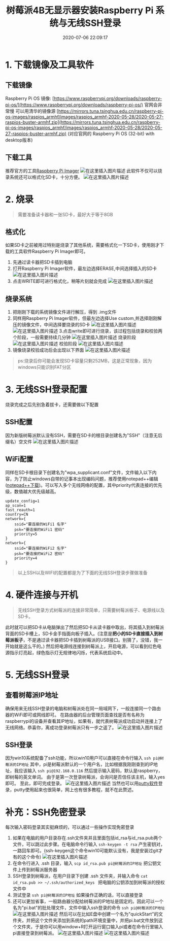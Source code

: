 ﻿---
title: 树莓派4B无显示器安装Raspberry Pi 系统与无线SSH登录
date: 2020-07-06 22:09:17
reward: true
tags: 
    - 树莓派
    - 系统安装
---

# 1. 下载镜像及工具软件
## 下载镜像
Raspberry Pi OS 镜像: [https://www.raspberrypi.org/downloads/raspberry-pi-os/](https://www.raspberrypi.org/downloads/raspberry-pi-os/) 官网会非常慢 可以用清华的镜像源 [https://mirrors.tuna.tsinghua.edu.cn/raspberry-pi-os-images/raspios_armhf/images/raspios_armhf-2020-05-28/2020-05-27-raspios-buster-armhf.zip](https://mirrors.tuna.tsinghua.edu.cn/raspberry-pi-os-images/raspios_armhf/images/raspios_armhf-2020-05-28/2020-05-27-raspios-buster-armhf.zip) (对应官网的
Raspberry Pi OS (32-bit) with desktop版本)
<!-- more -->
## 下载工具
推荐官方的工具[Raspberry Pi Imager](https://www.raspberrypi.org/downloads/)
![在这里插入图片描述](https://img-blog.csdnimg.cn/20200706193320135.png?x-oss-process=image/watermark,type_ZmFuZ3poZW5naGVpdGk,shadow_10,text_aHR0cHM6Ly9ibG9nLmNzZG4ubmV0L3dlaXhpbl80NDM4NzMzOQ==,size_16,color_FFFFFF,t_70)
此软件不仅可以烧录系统还可以格式化SD卡，十分方便。
![在这里插入图片描述](https://img-blog.csdnimg.cn/20200706193739341.png?x-oss-process=image/watermark,type_ZmFuZ3poZW5naGVpdGk,shadow_10,text_aHR0cHM6Ly9ibG9nLmNzZG4ubmV0L3dlaXhpbl80NDM4NzMzOQ==,size_16,color_FFFFFF,t_70)

# 2. 烧录
> 需要准备读卡器和一张SD卡，最好大于等于8GB

## 格式化
如果SD卡之前被用过特别是烧录了其他系统，需要格式化一下SD卡，使用刚才下载的工具软件Raspberry Pi Imager即可。
1. 先通过读卡器把SD卡插到电脑
2. 打开Raspberry Pi Imager软件，最左边选择ERASE,中间选择插入的SD卡![在这里插入图片描述](https://img-blog.csdnimg.cn/20200706194745931.png?x-oss-process=image/watermark,type_ZmFuZ3poZW5naGVpdGk,shadow_10,text_aHR0cHM6Ly9ibG9nLmNzZG4ubmV0L3dlaXhpbl80NDM4NzMzOQ==,size_16,color_FFFFFF,t_70)
3. 点击WRITE即可进行格式化，稍等片刻就会完成
![在这里插入图片描述](https://img-blog.csdnimg.cn/20200706194847308.png?x-oss-process=image/watermark,type_ZmFuZ3poZW5naGVpdGk,shadow_10,text_aHR0cHM6Ly9ibG9nLmNzZG4ubmV0L3dlaXhpbl80NDM4NzMzOQ==,size_16,color_FFFFFF,t_70)
## 烧录系统
1. 把刚刚下载的系统镜像文件进行解压，得到 .img文件
2. 同样用Raspberry Pi Imager软件，但最左边选择Use custom,并选择刚刚解压的镜像文件，中间选择要烧录的SD卡
![在这里插入图片描述](https://img-blog.csdnimg.cn/2020070619541819.png?x-oss-process=image/watermark,type_ZmFuZ3poZW5naGVpdGk,shadow_10,text_aHR0cHM6Ly9ibG9nLmNzZG4ubmV0L3dlaXhpbl80NDM4NzMzOQ==,size_16,color_FFFFFF,t_70)
![在这里插入图片描述](https://img-blog.csdnimg.cn/20200706195605450.png?x-oss-process=image/watermark,type_ZmFuZ3poZW5naGVpdGk,shadow_10,text_aHR0cHM6Ly9ibG9nLmNzZG4ubmV0L3dlaXhpbl80NDM4NzMzOQ==,size_16,color_FFFFFF,t_70)
3.点击write即可进行烧录，该过程包括烧录和校验两个阶段，一般需要持续几分钟
![在这里插入图片描述](https://img-blog.csdnimg.cn/20200706195727622.png?x-oss-process=image/watermark,type_ZmFuZ3poZW5naGVpdGk,shadow_10,text_aHR0cHM6Ly9ibG9nLmNzZG4ubmV0L3dlaXhpbl80NDM4NzMzOQ==,size_16,color_FFFFFF,t_70)
烧录阶段
![在这里插入图片描述](https://img-blog.csdnimg.cn/20200706195751531.png?x-oss-process=image/watermark,type_ZmFuZ3poZW5naGVpdGk,shadow_10,text_aHR0cHM6Ly9ibG9nLmNzZG4ubmV0L3dlaXhpbl80NDM4NzMzOQ==,size_16,color_FFFFFF,t_70)
校验阶段
![在这里插入图片描述](https://img-blog.csdnimg.cn/20200706200145619.png?x-oss-process=image/watermark,type_ZmFuZ3poZW5naGVpdGk,shadow_10,text_aHR0cHM6Ly9ibG9nLmNzZG4ubmV0L3dlaXhpbl80NDM4NzMzOQ==,size_16,color_FFFFFF,t_70)
3. 镜像烧录校验成功后会出现以下界面
![在这里插入图片描述](https://img-blog.csdnimg.cn/20200706200606461.png?x-oss-process=image/watermark,type_ZmFuZ3poZW5naGVpdGk,shadow_10,text_aHR0cHM6Ly9ibG9nLmNzZG4ubmV0L3dlaXhpbl80NDM4NzMzOQ==,size_16,color_FFFFFF,t_70)
>ps:烧录后你可能会发现SD卡容量只剩252MB，这是正常现象，因为windows只能识别FAT分区
# 3. 无线SSH登录配置
烧录完成之后先别急着拔卡，还需要做以下配置
## SSH配置
因为新版树莓派默认没有SSH，需要在SD卡的根目录创建名为"SSH"（注意无后缀名）空文件
![在这里插入图片描述](https://img-blog.csdnimg.cn/20200706205957411.png?x-oss-process=image/watermark,type_ZmFuZ3poZW5naGVpdGk,shadow_10,text_aHR0cHM6Ly9ibG9nLmNzZG4ubmV0L3dlaXhpbl80NDM4NzMzOQ==,size_16,color_FFFFFF,t_70)
## WiFi配置
同样在SD卡根目录下创建名为"wpa_supplicant.conf"文件，文件输入以下内容，为了防止windows自带的记事本出现编码问题，推荐使用notepad++编辑([notepad++下载](https://notepad-plus-plus.org/downloads/))。可以写入多个无线网络的配置，其中priority代表连接的优先级，数值越大优先级越高。
```ctrl_interface=DIR=/var/run/wpa_supplicant GROUP=netdev
update_config=1
ap_scan=1
fast_reauth=1
country=CN
network={
	ssid="要连接的WiFi1 名字"
	psk="要连接的WiFi1 密码"
	priority=5
}
network={
	ssid="要连接的WiFi2 名字"
	psk="要连接的WiFi2 密码"
	priority=4
}
```
> 以上SSH以及WIFI的配置都是为了下面的无线SSH登录步骤做准备
# 4. 硬件连接与开机
>无线SSH登录方式树莓派的连接非常简单，只需要树莓派板子、电源线以及SD卡。

此时就可以把SD卡从电脑弹出了然后把SD卡从读卡器中取出，将其插入到树莓派背面的SD卡槽上，SD卡金手指面向板子插入。(注意是**把小的SD卡直接插入到树莓派板子**，不是通过读卡器把SD卡插到树莓派的USB接口。别猜了，没错，我一开始就是这么干的。)
然后把电源线连接到树莓派上，开启电源，可以看到红色电源指示灯亮起，绿色指示灯无规律地闪烁，代表系统启动中。
# 5. 无线SSH登录
## 查看树莓派IP地址
确保用来无线SSH登录的电脑和树莓派处在同一局域网下，一般连接同一个路由器的WiFi即可或网线即可。
在路由器的后台管理页面查找是否有名称为raspberrypi的设备并查看其IP地址，如果有，就代表树莓派成功启动并连接上了无线网络。恭喜你，离成功登录树莓派只有一步之遥了。
![在这里插入图片描述](https://img-blog.csdnimg.cn/20200706214850759.png?x-oss-process=image/watermark,type_ZmFuZ3poZW5naGVpdGk,shadow_10,text_aHR0cHM6Ly9ibG9nLmNzZG4ubmV0L3dlaXhpbl80NDM4NzMzOQ==,size_16,color_FFFFFF,t_70)
## SSH登录
因为win10系统配备了ssh功能，所以win10用户可以直接在命令行输入
`ssh pi@树莓派的IP地址`
其中，pi是树莓派默认的一个用户名，比如根据我刚刚查到的IP地址，我应该输入
`ssh pi@192.168.0.116`
然后提示输入密码，默认是raspberry，即树莓的英文单词。
由于是第一次登录树莓派，会询问是否信任该主机，输入yes即可。
至此，即可完成登录。
![在这里插入图片描述](https://img-blog.csdnimg.cn/20200706220521242.png?x-oss-process=image/watermark,type_ZmFuZ3poZW5naGVpdGk,shadow_10,text_aHR0cHM6Ly9ibG9nLmNzZG4ubmV0L3dlaXhpbl80NDM4NzMzOQ==,size_16,color_FFFFFF,t_70)
当然也可以用[putty软件](https://www.chiark.greenend.org.uk/~sgtatham/putty/latest.html)登录，putty使用起来也很简单，网上也有很多教程，就不在此赘述。

# 补充：SSH免密登录
每次输入密码登录其实挺麻烦的，可以通过一些操作实现免密登录
1. 如果在电脑的用户目录存在.ssh文件夹并且里面包括id_rsa与id_rsa.pub两个文件，可以跳过此步骤。在电脑命令行输入 
`ssh-keygen -t rsa`
产生密钥对，一路回车即可。(ssh-keygen这个命令win10可能默认没有，我是安装过git才有的这个命令)
![在这里插入图片描述](https://img-blog.csdnimg.cn/20200706225028485.png?x-oss-process=image/watermark,type_ZmFuZ3poZW5naGVpdGk,shadow_10,text_aHR0cHM6Ly9ibG9nLmNzZG4ubmV0L3dlaXhpbl80NDM4NzMzOQ==,size_16,color_FFFFFF,t_70)
2. 在命令行进入 .ssh 目录，输入
`scp id_rsa.pub pi@树莓派的IP地址` 
把公钥文件上传到树莓派服务器
3. SSH登录到树莓派，在用户目录下创建 .ssh 文件夹，并输入命令
`cat id_rsa.pub >> ~/.ssh/authorized_keys `
把电脑的公钥添加到树莓派的授权文件中
4. 测试登录
`ssh pi@树莓派的IP地址`
如果操作正确的话，可以直接登录
5. 还可以更加省事，一般路由器分配给树莓派的IP地址是固定的。因此可以一个名为"pi.bat"的批处理文件，文件中输入ssh登录的命令
`ssh pi@树莓派的IP地址`
![在这里插入图片描述](https://img-blog.csdnimg.cn/2020070623014042.png?x-oss-process=image/watermark,type_ZmFuZ3poZW5naGVpdGk,shadow_10,text_aHR0cHM6Ly9ibG9nLmNzZG4ubmV0L3dlaXhpbl80NDM4NzMzOQ==,size_16,color_FFFFFF,t_70)
然后可以在比如E盘中创建一个名为"quickStart"的文件夹，并把这个文件夹添加到系统的path环境变量中，并把pi.bat文件放到这个文件夹，于是你可以用window+R打开运行窗口输入pi或者在命令行里输入pi直接登录到树莓派。
![在这里插入图片描述](https://img-blog.csdnimg.cn/20200706230641169.png?x-oss-process=image/watermark,type_ZmFuZ3poZW5naGVpdGk,shadow_10,text_aHR0cHM6Ly9ibG9nLmNzZG4ubmV0L3dlaXhpbl80NDM4NzMzOQ==,size_16,color_FFFFFF,t_70)
![在这里插入图片描述](https://img-blog.csdnimg.cn/20200706230732516.png?x-oss-process=image/watermark,type_ZmFuZ3poZW5naGVpdGk,shadow_10,text_aHR0cHM6Ly9ibG9nLmNzZG4ubmV0L3dlaXhpbl80NDM4NzMzOQ==,size_16,color_FFFFFF,t_70)
